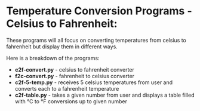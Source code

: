 <h1>Temperature Conversion Programs - Celsius to Fahrenheit:</h1>
<p>These programs will all focus on converting temperatures from celsius to fahrenheit but display them in different ways.</p>

<p>Here is a breakdown of the programs:</p>
<ul>
    <li><b>c2f-convert.py</b> - celsius to fahrenheit converter</li>
    <li><b>f2c-convert.py</b> - fahrenheit to celsius converter</li>
    <li><b>c2f-5-temp.py</b> - receives 5 celsius temperatures from user and converts each to a fahrenheit temperature</li>
    <li><b>c2f-table.py</b> - takes a given number from user and displays a table filled with °C to °F conversions up to given number</li>
</ul>
